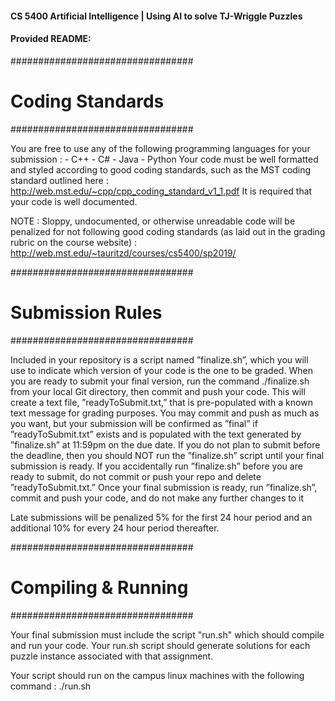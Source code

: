 #### CS 5400 Artificial Intelligence | Using AI to solve TJ-Wriggle Puzzles

#### Provided README:

#################################
#	Coding Standards	#
#################################

You are free to use any of the following programming languages for your submission : 
	- C++
	- C#
	- Java
	- Python
Your code must be well formatted and styled according to good coding standards, such as the MST coding standard outlined here : 
http://web.mst.edu/~cpp/cpp_coding_standard_v1_1.pdf
It is required that your code is well documented.

NOTE : Sloppy, undocumented, or otherwise unreadable code will be penalized for not following good coding standards (as laid out in the grading rubric on the course website) : 
http://web.mst.edu/~tauritzd/courses/cs5400/sp2019/

#################################
#	Submission Rules	#
#################################

Included in your repository is a script named ”finalize.sh”, which you will use to indicate which version of your code is the one to be graded. When you are ready to submit your final version, run the command ./finalize.sh from your local Git directory, then commit and push your code. This will create a text file, ”readyToSubmit.txt,” that is pre-populated with a known text message for grading purposes. You may commit and push as much as you want, but your submission will be confirmed as ”final” if ”readyToSubmit.txt” exists and is populated with the text generated by ”finalize.sh” at 11:59pm on the due date. If you do not plan to submit before the deadline, then you should NOT run the ”finalize.sh” script until your final submission is ready. If you accidentally run ”finalize.sh” before you are ready to submit, do not commit or push your repo and delete ”readyToSubmit.txt.” Once your final submission is ready, run ”finalize.sh”, commit and push your code, and do not make any further changes to it

Late submissions will be penalized 5% for the first 24 hour period and an additional 10% for every 24 hour period thereafter.

#################################
#       Compiling & Running	#
#################################

Your final submission must include the script "run.sh" which should compile and run your code.
Your run.sh script should generate solutions for each puzzle instance associated with that assignment.

Your script should run on the campus linux machines with the following command : 
	./run.sh
